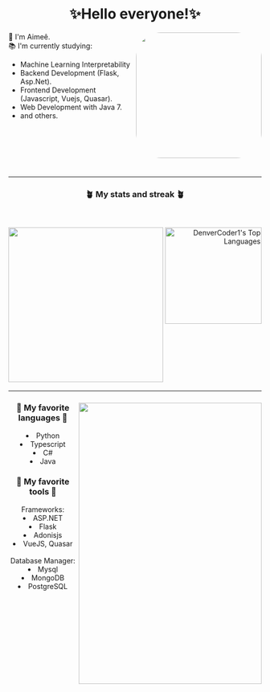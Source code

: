 
<div style="display: inline_block">
<h1 align="center">✨Hello everyone!✨</h1>
 <img height="250em" style="border-radius:50px;" align="right" src="https://i.pinimg.com/originals/5c/3e/39/5c3e39b6d872f973a5a3aaa1179dce5d.gif" >
<p>🖖 I'm Aimeê.</br>
📚 I'm currently studying:</p>
<ul align="height">
<li>Machine Learning Interpretability
<li>Backend Development (Flask, Asp.Net).
<li>Frontend Development (Javascript, Vuejs, Quasar).
<li>Web Development with Java 7.
<li>and others.
</ul>

</br></br></br></br></br>
</div>
<hr>

<div align="right">

</div>

<div align="center">
  <h3>🪴 My stats and streak 🪴</h3>
  </br></br>
  
  <img align="left" style=" width:22em; " src="https://i.pinimg.com/originals/59/8b/b3/598bb3a9a24a4747a492b7d82c4baecb.gif" >
  <a href="https://github.com/Eemiaa" >
 <div align="right" >
  <a href="https://github.com/anuraghazra/github-readme-stats"><img alt="DenverCoder1's Top Languages" src="https://denvercoder1-github-readme-stats.vercel.app/api/top-langs/?username=Eemiaa&langs_count=8&layout=compact&theme=gotham" height="192px"/></a></br></br></br></br></br></br></br></br>
 </div>
</div>

<hr>
<div style="display: inline_block">
 <div>
   <img  align="right"  style=" width:26em; height:40em " src="https://i.pinimg.com/originals/ea/90/b9/ea90b9b888196d9b30afa66fd196405d.gif" >
 <div align="center" style="display: inline_block">
   <h3>🌻 My favorite languages 🌻</h3>
   <p>
   <li>Python
   <li>Typescript
   <li>C#
   <li>Java
   </p>
    <h3>💐 My favorite tools 💐</h3>
    Frameworks:
    <li>ASP.NET
    <li>Flask
    <li>Adonisjs
    <li>VueJS, Quasar
    </br></br>
    Database Manager:
    <li>Mysql
    <li>MongoDB
    <li>PostgreSQL
  </div>

</div>

      

